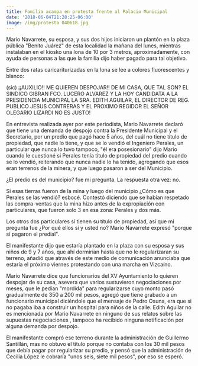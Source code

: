 ```yaml
---
title: Familia acampa en protesta frente al Palacio Municipal
date: '2018-06-04T21:28:25-06:00'
image: /img/protesta 040618.jpg
---
```

Mario Navarrete, su esposa, y sus dos hijos iniciaron un plantón en la plaza pública "Benito Juárez" de esta localidad la mañana del lunes, mientras instalaban en el kiosko una lona de 10 por 3 metros, aproximadamente, con ayuda de personas a las que la familia dijo haber pagado para tal objetivo.

Entre dos ratas caricariturizadas en la lona se lee a colores fluorescentes y blanco:

(sic) ¡¡AUXILIO!! ME QUIEREN DESPOJAR!! DE MI CASA, QUE TAL SON? EL SINDICO GIBRAN FCO. LUCERO ALVAREZ Y LA HOY CANDIDATA A LA PRESIDENCIA MUNICIPAL LA SRA. EDITH AGUILAR, EL DIRECTOR DE REG. PUBLICO JESUS CONTRERAS Y EL PROXIMO REGIDOR  EL SEÑOR OLEGARIO LIZARDI NO ES JUSTO!

En entrevista realizada ayer por este periodista, Mario Navarrete declaró que tiene una demanda de despojo contra la Presidente Municipal y el Secretario, por un predio que pagó hace 5 años, del cuál no tiene título de propiedad, que nadie lo tiene, y que se lo vendió el Ingeniero Perales, un particular que nunca lo tuvo tampoco, "él era posesionario" dijo Mario cuando le cuestioné si Perales tenía título de propiedad del predio cuando se lo vendió, reiterando que nunca nadie lo ha tenido, agregando que esos eran terrenos de la minera, y que luego pasaron a ser del Municipio. 

¿El predio es del municipio? fue mi pregunta. La respuesta otra vez: no.

Si esas tierras fueron de la mina y luego del municipio ¿Cómo es que Perales se las vendió? esbocé. Contestó diciendo que se habían respetado las compra-ventas que la mina hizo antes de la expropiación con particulares, que fueron solo 3 en esa zona: Perales y dos más.

Los otros dos particulares sí tienen su título de propiedad, así que mi pregunta fue ¿Por qué ellos sí y usted no? Mario Navarrete expresó "porque sí pagaron el predial".

El manifestante dijo que estaría plantado en la plaza con su esposa y sus niños de 9 y 7 años, que ahí dormirían hasta que no le regularizaran su terreno, añadió que através de este medio de comunicación anunciaba que estaría el próximo viernes protestando con una marcha en Vizcaíno.

Mario Navarrete dice que funcionarios del XV Ayuntamiento lo quieren despojar de su casa, asevera que varios sustuvieron negociaciones por meses, que le pedían "mordida" para regularizarse cuyo monto pasó gradualmente de 350 a 200 mil pesos, agregó que tiene grabado a un funcionario municipal diciéndole que el mensaje de Pedro Osuna, era que si no pagaba iba a construir un hospital para niños de la calle. Edith Aguilar no es mencionada por Mario Navarrete en ninguno de sus relatos sobre las supuestas negociaciones , tampoco ha recibido ninguna notificación por alguna demanda por despojo.

El manifestante compró ese terreno durante la administración de Guillermo Santillán, mas no obtuvo el título porque no contaba con los 30 mil pesos que debía pagar por regularizar su predio, y pensó que la administración de Cecilia López le cobraría "unos seis, siete mil pesos", por eso se esperó.
